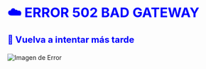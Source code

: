 <h1 style="font-size: 30px; font-weight: bold; color: blue;">
    ☁️ ERROR 502 BAD GATEWAY
</h1>
<p style="font-size: 20px; font-weight: bold; color: blue;">
    🔄 Vuelva a intentar más tarde
</p>

<!-- Imagen con estilo simple -->
<p><img src="https://infase.net/wp-content/uploads/2021/05/1_Mesa-de-trabajo-1-copia-2-1.png" alt="Imagen de Error" style="max-width: 100%; height: auto;"></p>
